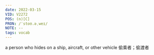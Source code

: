 ```yaml
---
date: 2022-03-15
VID: V2272
POS: (n)[C]
PRON: /ˈstoʊ.əˌweɪ/
NOTE: --
tags: vocab
---
```


a person who hides on a ship, aircraft, or other vehicle  偷乘者；偷渡者
